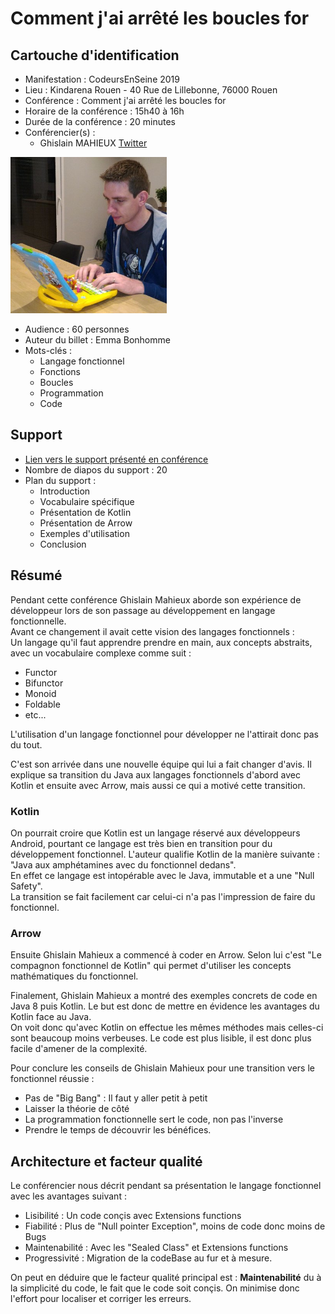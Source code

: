 # Comment j'ai arrêté les boucles for

## Cartouche d'identification

 - Manifestation : CodeursEnSeine 2019
 - Lieu : Kindarena Rouen -  40 Rue de Lillebonne, 76000 Rouen
 - Conférence : Comment j'ai arrêté les boucles for
 - Horaire de la conférence : 15h40 à 16h
 - Durée de la conférence : 20 minutes
 - Conférencier(s) :
   - Ghislain MAHIEUX [Twitter](https://twitter.com/GhislainMahieux)
<img src="imgConf.jpg" width="250">

 - Audience : 60 personnes
 - Auteur du billet : Emma Bonhomme
 - Mots-clés :
   - Langage fonctionnel
   - Fonctions
   - Boucles
   - Programmation
   - Code

## Support
 - [Lien vers le support présenté en conférence](https://docs.google.com/presentation/d/1zOQ2OD_J7VpqobgA4OhXW7yqw3S7_HCFoh1roEiotuY/edit#slide=id.g65a1ebabba_1_2335)
 - Nombre de diapos du support : 20
 - Plan du support :
   - Introduction
   - Vocabulaire spécifique
   - Présentation de Kotlin
   - Présentation de Arrow
   - Exemples d'utilisation
   - Conclusion

## Résumé
Pendant cette conférence Ghislain Mahieux aborde son expérience de développeur lors de son passage au développement en langage fonctionnelle.  
Avant ce changement il avait cette vision des langages fonctionnels :  
Un langage qu'il faut apprendre prendre en main, aux concepts abstraits, avec un vocabulaire complexe comme suit :  
  - Functor
  - Bifunctor
  - Monoid
  - Foldable
  - etc...
  
L'utilisation d'un langage fonctionnel pour développer ne l'attirait donc pas du tout.  

C'est son arrivée dans une nouvelle équipe qui lui a fait changer d'avis. Il explique sa transition du Java aux langages fonctionnels d'abord avec Kotlin et ensuite avec Arrow, mais aussi ce qui a motivé cette transition.  

### Kotlin
On pourrait croire que Kotlin est un langage réservé aux développeurs Android, pourtant ce langage est très bien en transition pour du développement fonctionnel. L'auteur qualifie Kotlin de la manière suivante : "Java aux amphétamines avec du fonctionnel dedans".  
En effet ce langage est intopérable avec le Java, immutable et a une "Null Safety".  
La transition se fait facilement car celui-ci n'a pas l'impression de faire du fonctionnel.

### Arrow
Ensuite Ghislain Mahieux a commencé à coder en Arrow. Selon lui c'est "Le compagnon fonctionnel de Kotlin" qui permet d'utiliser les concepts mathématiques du fonctionnel.

Finalement, Ghislain Mahieux a montré des exemples concrets de code en Java 8 puis Kotlin. Le but est donc de mettre en évidence les avantages du Kotlin face au Java.  
On voit donc qu'avec Kotlin on effectue les mêmes méthodes mais celles-ci sont beaucoup moins verbeuses. Le code est plus lisible, il est donc plus facile d'amener de la complexité.

Pour conclure les conseils de Ghislain Mahieux pour une transition vers le fonctionnel réussie :  
  - Pas de "Big Bang" : Il faut y aller petit à petit
  - Laisser la théorie de côté
  - La programmation fonctionnelle sert le code, non pas l'inverse
  - Prendre le temps de découvrir les bénéfices.

## Architecture et facteur qualité
Le conférencier nous décrit pendant sa présentation le langage fonctionnel avec les avantages suivant :  
  - Lisibilité : Un code conçis avec Extensions functions
  - Fiabilité : Plus de "Null pointer Exception", moins de code donc moins de Bugs
  - Maintenabilité : Avec les "Sealed Class" et Extensions functions
  - Progressivité : Migration de la codeBase au fur et à mesure.
 
 On peut en déduire que le facteur qualité principal est : **Maintenabilité** du à la simplicité du code, le fait que le code soit conçis. On minimise donc l'effort pour localiser et corriger les erreurs.
